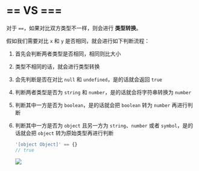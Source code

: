 # == VS ===

对于 `==`，如果对比双方类型不一样，则会进行 **类型转换**。

假如我们需要对比 `x` 和 `y` 是否相同，就会进行如下判断流程：

1. 首先会判断两者类型是否相同，相同则比大小

2. 类型不相同的话，就会进行类型转换

3. 会先判断是否在对比 `null` 和 `undefined`，是的话就会返回 `true`  

4. 判断两者类型是否为 `string` 和 `number`，是的话就会将字符串转换为 `number`

5. 判断其中一方是否为 `boolean`，是的话就会把 `boolean` 转为 `number` 再进行判断

6. 判断其中一方是否为 `object` 且另一方为 `string`、`number` 或者 `symbol`，是的话就会把 `object` 转为原始类型再进行判断

    ```js
    '[object Object]' == {}
    // true
    ```

    ![](https://user-gold-cdn.xitu.io/2018/12/19/167c4a2627fe55f1?imageslim)

